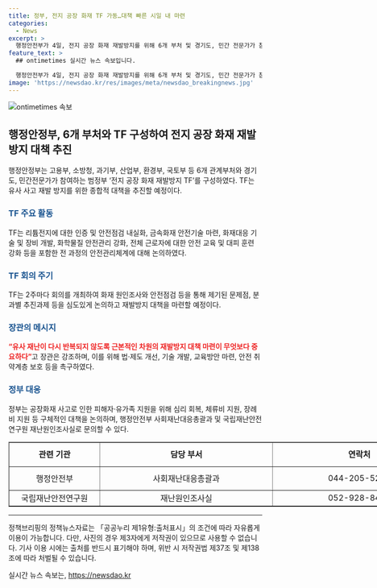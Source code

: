 ```yaml
---
title: 정부, 전지 공장 화재 TF 가동…대책 빠른 시일 내 마련
categories:
  - News
excerpt: >
  행정안전부가 4일, 전지 공장 화재 재발방지를 위해 6개 부처 및 경기도, 민간 전문가가 참여하는 TF를 구성했다. TF는 윤석열 대통령의 방문을 계기로 범정부 합동으로 유사 사고 재발 방지를 위한 종합적 대책을 마련하기로 했다. 이번 TF는 2주마다 회의를 개최하여 화재 원인조사와 안전점검 등을 통해 재발방지 대책을 마련할 예정이며, 이를 통해 안전 관리체계를 강화하고자 한다. TF는 안전점검 결과와 지적된 문제점을 TF에서 중점 논의 후 재발방지 대책에 반영할 예정이며, 고용부·소방청 등 관계기관이 참여하여 TF를 통해 안전관리체계를 강화하고자 한다.
feature_text: >
  ## ontimetimes 실시간 뉴스 속보입니다.

  행정안전부가 4일, 전지 공장 화재 재발방지를 위해 6개 부처 및 경기도, 민간 전문가가 참여하는 TF를 구성했다. TF는 윤석열 대통령의 방문을 계기로 범정부 합동으로 유사 사고 재발 방지를 위한 종합적 대책을 마련하기로 했다. 이번 TF는 2주마다 회의를 개최하여 화재 원인조사와 안전점검 등을 통해 재발방지 대책을 마련할 예정이며, 이를 통해 안전 관리체계를 강화하고자 한다. TF는 안전점검 결과와 지적된 문제점을 TF에서 중점 논의 후 재발방지 대책에 반영할 예정이며, 고용부·소방청 등 관계기관이 참여하여 TF를 통해 안전관리체계를 강화하고자 한다.
image: 'https://newsdao.kr/res/images/meta/newsdao_breakingnews.jpg'
---
```


<p><img src="https://newsdao.kr/res/images/meta/newsdao_breakingnews.jpg" alt="ontimetimes 속보" /></p>

<h2 data-ke-size="size26">행정안정부, 6개 부처와 TF 구성하여 전지 공장 화재 재발방지 대책 추진</h2>

<p data-ke-size="size16">행정안정부는 고용부, 소방청, 과기부, 산업부, 환경부, 국토부 등 6개 관계부처와 경기도, 민간전문가가 참여하는 범정부 ‘전지 공장 화재 재발방지 TF’를 구성하였다. TF는 유사 사고 재발 방지를 위한 종합적 대책을 추진할 예정이다.</p>

<h3 data-ke-size="size24"><span style="color: #1a5490;">TF 주요 활동</span></h3>

<p data-ke-size="size16">TF는 리튬전지에 대한 인증 및 안전점검 내실화, 금속화재 안전기술 마련, 화재대응 기술 및 장비 개발, 화학물질 안전관리 강화, 전체 근로자에 대한 안전 교육 및 대피 훈련 강화 등을 포함한 전 과정의 안전관리체계에 대해 논의하였다.</p>

<h3 data-ke-size="size24"><span style="color: #1a5490;">TF 회의 주기</span></h3>

<p data-ke-size="size16">TF는 2주마다 회의를 개최하여 화재 원인조사와 안전점검 등을 통해 제기된 문제점, 분과별 추진과제 등을 심도있게 논의하고 재발방지 대책을 마련할 예정이다.</p>

<h3 data-ke-size="size24"><span style="color: #1a5490;">장관의 메시지</span></h3>

<p data-ke-size="size16"><b><span style="color: #ee2323;">“유사 재난이 다시 반복되지 않도록 근본적인 차원의 재발방지 대책 마련이 무엇보다 중요하다”</b><span>고 장관은 강조하며, 이를 위해 법·제도 개선, 기술 개발, 교육방안 마련, 안전 취약계층 보호 등을 촉구하였다.</p>

<h3 data-ke-size="size24"><span style="color: #1a5490;">정부 대응</span></h3>

<p data-ke-size="size16">정부는 공장화재 사고로 인한 피해자·유가족 지원을 위해 심리 회복, 체류비 지원, 장례비 지원 등 구체적인 대책을 논의하며, 행정안전부 사회재난대응총괄과 및 국립재난안전연구원 재난원인조사실로 문의할 수 있다.</p>

<table style="width: 652.8pt;" border="1">
<tbody>
<tr style="height: 36.0pt;">
<td style="width: 130.45pt; height: 36.0pt; text-align: center;"><b>관련 기관</b></td>
<td style="width: 261.6pt; text-align: center; height: 36.0pt;"><b>담당 부서</b></td>
<td style="width: 260.75pt; text-align: center; height: 36.0pt;"><b>연락처</b></td>
</tr>
<tr style="height: 35.4pt;">
<td style="width: 130.45pt; height: 35.4pt; text-align: center;">행정안전부</td>
<td style="width: 261.6pt; text-align: center; height: 35.4pt;">사회재난대응총괄과</td>
<td style="width: 260.75pt; text-align: center; height: 35.4pt;">044-205-5262</td>
</tr>
<tr style="height: 17.55pt;">
<td style="width: 130.45pt; height: 17.55pt; text-align: center;">국립재난안전연구원</td>
<td style="width: 261.6pt; text-align: center; height: 17.55pt;">재난원인조사실</td>
<td style="width: 260.75pt; text-align: center; height: 17.55pt;">052-928-8430</td>
</tr>
</tbody>
</table>

<hr>

<p data-ke-size="size16">정책브리핑의 정책뉴스자료는 「공공누리 제1유형:출처표시」의 조건에 따라 자유롭게 이용이 가능합니다. 다만, 사진의 경우 제3자에게 저작권이 있으므로 사용할 수 없습니다. 기사 이용 시에는 출처를 반드시 표기해야 하며, 위반 시 저작권법 제37조 및 제138조에 따라 처벌될 수 있습니다. </p>
실시간 뉴스 속보는, <a href="https://newsdao.kr" rel="dofollow">https://newsdao.kr</a>



